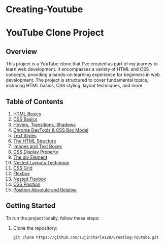 # Creating-Youtube

# YouTube Clone Project

## Overview

This project is a YouTube clone that I've created as part of my journey to learn web development. 
It encompasses a variety of HTML and CSS concepts, providing a hands-on learning experience for beginners in web development. 
The project is structured to cover fundamental topics, including HTML basics, CSS styling, layout techniques, and more.

## Table of Contents

1. [HTML Basics](#html-basics)
2. [CSS Basics](#css-basics)
3. [Hovers, Transitions, Shadows](#hovers-transitions-shadows)
4. [Chrome DevTools & CSS Box Model](#chrome-devtools--css-box-model)
5. [Text Styles](#text-styles)
6. [The HTML Structure](#the-html-structure)
7. [Images and Text Boxes](#images-and-text-boxes)
8. [CSS Display Property](#css-display-property)
9. [The div Element](#the-div-element)
10. [Nested Layouts Technique](#nested-layouts-technique)
11. [CSS Grid](#css-grid)
12. [Flexbox](#flexbox)
13. [Nested Flexbox](#nested-flexbox)
14. [CSS Position](#css-position)
15. [Position Absolute and Relative](#position-absolute-and-relative)

## Getting Started

To run the project locally, follow these steps:

1. Clone the repository:

   ```bash
   git clone https://github.com/sujincharles28/Creating-Youtube.git
